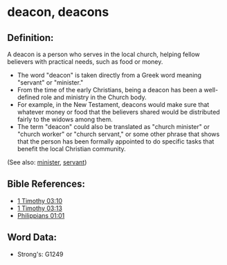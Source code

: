 # deacon, deacons #

## Definition: ##

A deacon is a person who serves in the local church, helping fellow believers with practical needs, such as food or money.

* The word "deacon" is taken directly from a Greek word meaning "servant" or "minister."
* From the time of the early Christians, being a deacon has been a well-defined role and ministry in the Church body.
* For example, in the New Testament, deacons would make sure that whatever money or food that the believers shared would be distributed fairly to the widows among them.
* The term "deacon" could also be translated as "church minister" or "church worker" or "church servant," or some other phrase that shows that the person has been formally appointed to do specific tasks that benefit the local Christian community.

(See also: [minister](../kt/minister.md), [servant](../other/servant.md))

## Bible References: ##

* [1 Timothy 03:10](rc://en/tn/help/1ti/03/10)
* [1 Timothy 03:13](rc://en/tn/help/1ti/03/13)
* [Philippians 01:01](rc://en/tn/help/php/01/01)


## Word Data: ##

* Strong's: G1249
